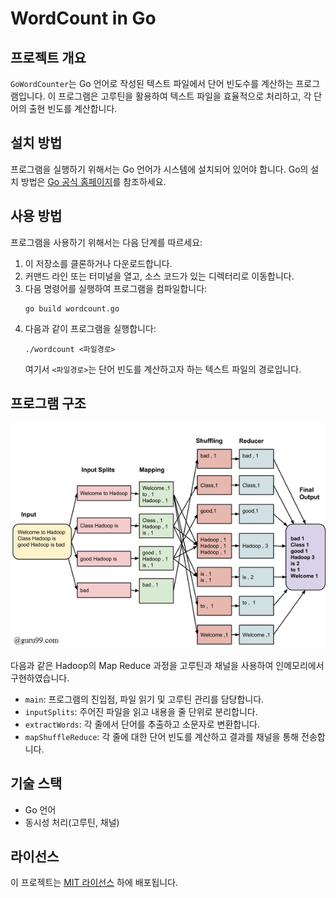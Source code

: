 # WordCount in Go

## 프로젝트 개요
`GoWordCounter`는 Go 언어로 작성된 텍스트 파일에서 단어 빈도수를 계산하는 프로그램입니다. 이 프로그램은 고루틴을 활용하여 텍스트 파일을 효율적으로 처리하고, 각 단어의 출현 빈도를 계산합니다.

## 설치 방법
프로그램을 실행하기 위해서는 Go 언어가 시스템에 설치되어 있어야 합니다. Go의 설치 방법은 [Go 공식 홈페이지](https://golang.org/doc/install)를 참조하세요.

## 사용 방법
프로그램을 사용하기 위해서는 다음 단계를 따르세요:

1. 이 저장소를 클론하거나 다운로드합니다.
2. 커맨드 라인 또는 터미널을 열고, 소스 코드가 있는 디렉터리로 이동합니다.
3. 다음 명령어를 실행하여 프로그램을 컴파일합니다:
   ```
   go build wordcount.go
   ```
4. 다음과 같이 프로그램을 실행합니다:
   ```
   ./wordcount <파일경로>
   ```
   여기서 `<파일경로>`는 단어 빈도를 계산하고자 하는 텍스트 파일의 경로입니다.

## 프로그램 구조
![poster](./image.png)

다음과 같은 Hadoop의 Map Reduce 과정을 고루틴과 채널을 사용하여 인메모리에서 구현하였습니다.
- `main`: 프로그램의 진입점, 파일 읽기 및 고루틴 관리를 담당합니다.
- `inputSplits`: 주어진 파일을 읽고 내용을 줄 단위로 분리합니다.
- `extractWords`: 각 줄에서 단어를 추출하고 소문자로 변환합니다.
- `mapShuffleReduce`: 각 줄에 대한 단어 빈도를 계산하고 결과를 채널을 통해 전송합니다.

## 기술 스택
- Go 언어
- 동시성 처리(고루틴, 채널)

## 라이선스
이 프로젝트는 [MIT 라이선스](LICENSE) 하에 배포됩니다.

